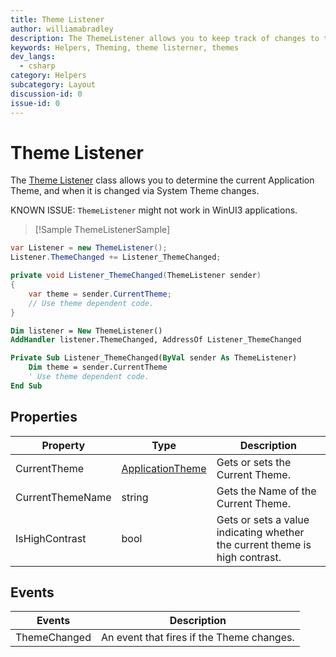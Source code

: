 ```yaml
---
title: Theme Listener
author: williamabradley
description: The ThemeListener allows you to keep track of changes to the System Theme.
keywords: Helpers, Theming, theme listerner, themes
dev_langs:
  - csharp
category: Helpers
subcategory: Layout
discussion-id: 0
issue-id: 0
---
```


# Theme Listener

The [Theme Listener](/dotnet/api/microsoft.toolkit.uwp.ui.helpers.themelistener) class allows you to determine the current Application Theme, and when it is changed via System Theme changes.

KNOWN ISSUE: `ThemeListener` might not work in WinUI3 applications.

> [!Sample ThemeListenerSample]

```csharp
var Listener = new ThemeListener();
Listener.ThemeChanged += Listener_ThemeChanged;

private void Listener_ThemeChanged(ThemeListener sender)
{
    var theme = sender.CurrentTheme;
    // Use theme dependent code.
}
```

```vb
Dim listener = New ThemeListener()
AddHandler listener.ThemeChanged, AddressOf Listener_ThemeChanged

Private Sub Listener_ThemeChanged(ByVal sender As ThemeListener)
    Dim theme = sender.CurrentTheme
    ' Use theme dependent code.
End Sub
```


## Properties

| Property | Type | Description |
| -- | -- | -- |
| CurrentTheme | [ApplicationTheme](/uwp/api/Windows.UI.Xaml.ApplicationTheme) | Gets or sets the Current Theme. |
| CurrentThemeName | string | Gets the Name of the Current Theme. |
| IsHighContrast | bool | Gets or sets a value indicating whether the current theme is high contrast. |


## Events

| Events | Description |
| -- | -- |
| ThemeChanged | An event that fires if the Theme changes. |
